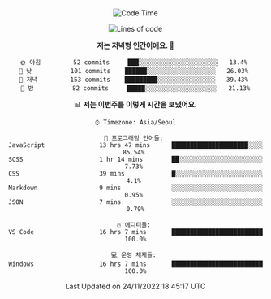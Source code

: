 <div align="center">

<br />

 <!--START_SECTION:waka-->
![Code Time](http://img.shields.io/badge/Code%20Time-131%20hrs%2020%20mins-blue)

![Lines of code](https://img.shields.io/badge/%EC%A0%80%EB%8A%94%20%EC%97%AC%ED%83%9C%EA%B9%8C%EC%A7%80%20-310%20Thousand%20%EC%A4%84%EC%9D%98%20%EC%BD%94%EB%93%9C%EB%A5%BC%20%EC%9E%91%EC%84%B1%ED%96%88%EC%96%B4%EC%9A%94.-blue)

**저는 저녁형 인간이에요. 🦉** 

```text
🌞 아침         52 commits     ███░░░░░░░░░░░░░░░░░░░░░░   13.4% 
🌆 낮　         101 commits    ██████░░░░░░░░░░░░░░░░░░░   26.03% 
🌃 저녁         153 commits    █████████░░░░░░░░░░░░░░░░   39.43% 
🌙 밤　         82 commits     █████░░░░░░░░░░░░░░░░░░░░   21.13%

```


📊 **저는 이번주를 이렇게 시간을 보냈어요.** 

```text
⌚︎ Timezone: Asia/Seoul

💬 프로그래밍 언어들: 
JavaScript               13 hrs 47 mins      █████████████████████░░░░   85.54% 
SCSS                     1 hr 14 mins        ██░░░░░░░░░░░░░░░░░░░░░░░   7.73% 
CSS                      39 mins             █░░░░░░░░░░░░░░░░░░░░░░░░   4.1% 
Markdown                 9 mins              ░░░░░░░░░░░░░░░░░░░░░░░░░   0.95% 
JSON                     7 mins              ░░░░░░░░░░░░░░░░░░░░░░░░░   0.79%

🔥 에디터들: 
VS Code                  16 hrs 7 mins       █████████████████████████   100.0%

💻 운영 체제들: 
Windows                  16 hrs 7 mins       █████████████████████████   100.0%

```


 Last Updated on 24/11/2022 18:45:17 UTC
<!--END_SECTION:waka-->

</div>
